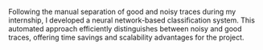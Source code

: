 Following the manual separation of good and noisy traces during my internship, I developed a neural network-based classification system. This automated approach efficiently distinguishes between noisy and good traces, offering time 
savings and scalability advantages for the project.

